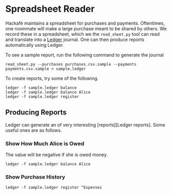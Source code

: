 # Spreadsheet Reader

Hackafé maintains a spreadsheet for purchases and payments. Oftentimes, one
roommate will make a large purchase meant to be shared by others. We record
these in a spreadsheet, which we the `read_sheet.py` tool can read and translate
into a [Ledger][] journal. One can then produce reports automatically using
Ledger.

To see a sample report, run the following command to generate the journal
```
read_sheet.py --purchases purchases.csv.sample --payments payments.csv.sample > sample.ledger
```
To create reports, try some of the following.
```
ledger -f sample.ledger balance
ledger -f sample.ledger balance Alice
ledger -f sample.ledger register
```

## Producing Reports

Ledger can generate an of very interesting [reports][Ledger reports]. Some
useful ones are as follows.

### Show How Much Alice is Owed
The value will be negative if she is owed money.
```
ledger -f sample.ledger balance Alice
```

### Show Purchase History
```
ledger -f sample.ledger register ^Expenses
```

[Ledger]: http://ledger-cli.org
